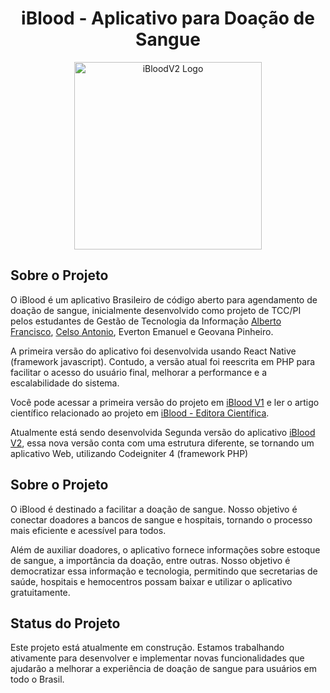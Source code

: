 <h1 align="center">iBlood - Aplicativo para Doação de Sangue</h1>
<p align="center">
  <img src="https://github.com/negrelicelso/iBloodV2/blob/1e9a26733a2aaafeb50cce5e1b822a97ff15a7b9/public/assets/Logo%20Light%20GitHub.png?raw=true" alt="iBloodV2 Logo" width="300px">
</p>

## Sobre o Projeto

O iBlood é um aplicativo Brasileiro de código aberto para agendamento de doação de sangue, inicialmente desenvolvido como projeto de TCC/PI pelos estudantes de Gestão de Tecnologia da Informação [Alberto Francisco](https://github.com/tardisblink), [Celso Antonio](https://github.com/florence-dawn/), Everton Emanuel e Geovana Pinheiro.

A primeira versão do aplicativo foi desenvolvida usando React Native (framework javascript). Contudo, a versão atual foi reescrita em PHP para facilitar o acesso do usuário final, melhorar a performance e a escalabilidade do sistema.

Você pode acessar a primeira versão do projeto em [iBlood V1](https://github.com/tardisblink/iBloodV1) e ler o artigo científico relacionado ao projeto em [iBlood - Editora Científica](https://www.editoracientifica.com.br/books/chapter/230613381).

Atualmente está sendo desenvolvida Segunda versão do aplicativo [iBlood V2](https://github.com/ibloodbrasil/iBloodV2), essa nova versão conta com uma estrutura diferente, se tornando um aplicativo Web, utilizando Codeigniter 4 (framework PHP)
## Sobre o Projeto

O iBlood é destinado a facilitar a doação de sangue. Nosso objetivo é conectar doadores a bancos de sangue e hospitais, tornando o processo mais eficiente e acessível para todos.

Além de auxiliar doadores, o aplicativo fornece informações sobre estoque de sangue, a importância da doação, entre outras. Nosso objetivo é democratizar essa informação e tecnologia, permitindo que secretarias de saúde, hospitais e hemocentros possam baixar e utilizar o aplicativo gratuitamente.

## Status do Projeto

Este projeto está atualmente em construção. Estamos trabalhando ativamente para desenvolver e implementar novas funcionalidades que ajudarão a melhorar a experiência de doação de sangue para usuários em todo o Brasil.
